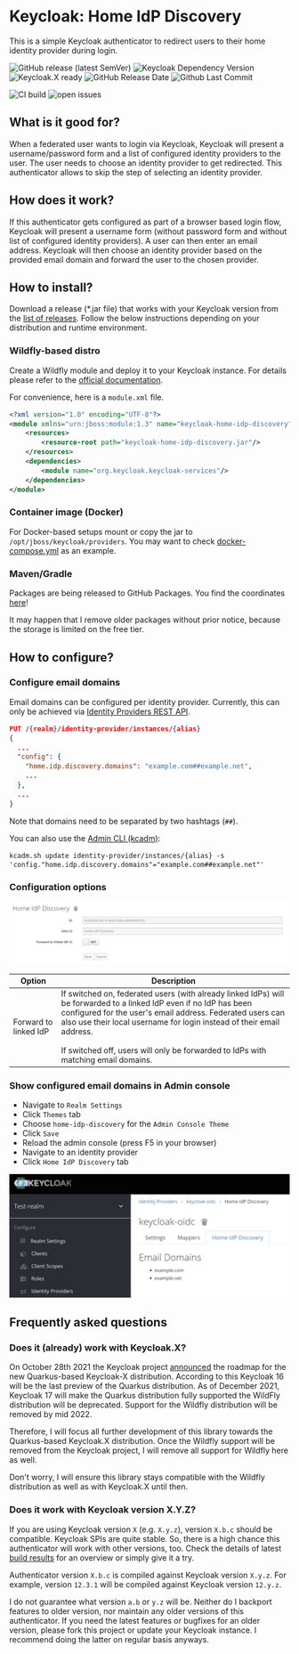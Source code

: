 # Keycloak: Home IdP Discovery

This is a simple Keycloak authenticator to redirect users to their home identity provider during login.

![GitHub release (latest SemVer)](https://img.shields.io/github/v/release/sventorben/keycloak-home-idp-discovery?sort=semver)
![Keycloak Dependency Version](https://img.shields.io/badge/Keycloak-15.0.2-blue)
![Keycloak.X ready](https://img.shields.io/badge/%E2%AD%90%20Keycloak.X%20%E2%AD%90-ready%20-blue)
![GitHub Release Date](https://img.shields.io/github/release-date-pre/sventorben/keycloak-home-idp-discovery)
![Github Last Commit](https://img.shields.io/github/last-commit/sventorben/keycloak-home-idp-discovery)

![CI build](https://github.com/sventorben/keycloak-home-idp-discovery/actions/workflows/buildAndTest.yml/badge.svg)
![open issues](https://img.shields.io/github/issues/sventorben/keycloak-home-idp-discovery)

## What is it good for?

When a federated user wants to login via Keycloak, Keycloak will present a username/password form and a list of configured identity providers to the user. The user needs to choose an identity provider to get redirected.
This authenticator allows to skip the step of selecting an identity provider.

## How does it work?

If this authenticator gets configured as part of a browser based login flow, Keycloak will present a username form (without password form and without list of configured identity providers).
A user can then enter an email address. Keycloak will then choose an identity provider based on the provided email domain and forward the user to the chosen provider.

## How to install?

Download a release (*.jar file) that works with your Keycloak version from the [list of releases](https://github.com/sventorben/keycloak-home-idp-discovery/releases).
Follow the below instructions depending on your distribution and runtime environment.

### Wildfly-based distro

Create a Wildfly module and deploy it to your Keycloak instance. For details please refer to the [official documentation](https://www.keycloak.org/docs/latest/server_development/#register-a-provider-using-modules).

For convenience, here is a `module.xml` file.
```xml
<?xml version="1.0" encoding="UTF-8"?>
<module xmlns="urn:jboss:module:1.3" name="keycloak-home-idp-discovery">
    <resources>
        <resource-root path="keycloak-home-idp-discovery.jar"/>
    </resources>
    <dependencies>
        <module name="org.keycloak.keycloak-services"/>
    </dependencies>
</module>
```

### Container image (Docker)

For Docker-based setups mount or copy the jar to `/opt/jboss/keycloak/providers`. You may want to check [docker-compose.yml](docker-compose.yml) as an example.

### Maven/Gradle

Packages are being released to GitHub Packages. You find the coordinates [here](https://github.com/sventorben/keycloak-home-idp-discovery/packages/1112199/versions)!

It may happen that I remove older packages without prior notice, because the storage is limited on the free tier.


## How to configure?

### Configure email domains

Email domains can be configured per identity provider. Currently, this can only be achieved via [Identity Providers REST API](https://www.keycloak.org/docs-api/15.0/rest-api/index.html#_identity_providers_resource).
```json
PUT /{realm}/identity-provider/instances/{alias}
{
  ...
  "config": {
    "home.idp.discovery.domains": "example.com##example.net",
    ...
  },
  ...
}
```

Note that domains need to be separated by two hashtags (`##`).

You can also use the [Admin CLI (kcadm)](https://www.keycloak.org/docs/latest/server_admin/#identity-provider-operations):
```shell
kcadm.sh update identity-provider/instances/{alias} -s 'config."home.idp.discovery.domains"="example.com##example.net"'
```

### Configuration options

![Authenticator configuration](docs/images/authenticator-config.jpg)

| Option | Description |
| --- | --- |
| Forward to linked IdP | If switched on, federated users (with already linked IdPs) will be forwarded to a linked IdP even if no IdP has been configured for the user's email address. Federated users can also use their local username for login instead of their email address.<br><br> If switched off, users will only be forwarded to IdPs with matching email domains. |

### Show configured email domains in Admin console
* Navigate to `Realm Settings`
* Click `Themes` tab
* Choose `home-idp-discovery` for the `Admin Console Theme`
* Click `Save`
* Reload the admin console (press F5 in your browser)
* Navigate to an identity provider
* Click `Home IdP Discovery` tab

![View email domains](docs/images/view-idp-email-domains.jpg)

## Frequently asked questions

### Does it (already) work with Keycloak.X?
On October 28th 2021 the Keycloak project [announced](https://www.keycloak.org/2021/10/keycloak-x-update) the roadmap for the new Quarkus-based Keycloak-X distribution.
According to this Keycloak 16 will be the last preview of the Quarkus distribution. As of December 2021, Keycloak 17 will make the Quarkus distribution fully supported the WildFly distribution will be deprecated.
Support for the Wildfly distribution will be removed by mid 2022.

Therefore, I will focus all further development of this library towards the Quarkus-based Keycloak.X distribution.
Once the Wildfly support will be removed from the Keycloak project, I will remove all support for Wildfly here as well.

Don't worry, I will ensure this library stays compatible with the Wildfly distribution as well as with Keycloak.X until then.

### Does it work with Keycloak version X.Y.Z?

If you are using Keycloak version `X` (e.g. `X.y.z`), version `X.b.c` should be compatible.
Keycloak SPIs are quite stable. So, there is a high chance this authenticator will work with other versions, too. Check the details of latest [build results](https://github.com/sventorben/keycloak-home-idp-discovery/actions/workflows/buildAndTest.yml) for an overview or simply give it a try.

Authenticator version `X.b.c` is compiled against Keycloak version `X.y.z`. For example, version `12.3.1` will be compiled against Keycloak version `12.y.z`.

I do not guarantee what version `a.b` or `y.z` will be. Neither do I backport features to older version, nor maintain any older versions of this authenticator. If you need the latest features or bugfixes for an older version, please fork this project or update your Keycloak instance. I recommend doing the latter on regular basis anyways.
